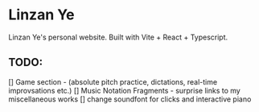 # Linzan Ye

Linzan Ye's personal website. Built with Vite + React + Typescript.


## TODO:
[] Game section - (absolute pitch practice, dictations, real-time improvsations etc.)
[] Music Notation Fragments - surprise links to my miscellaneous works
[] change soundfont for clicks and interactive piano
